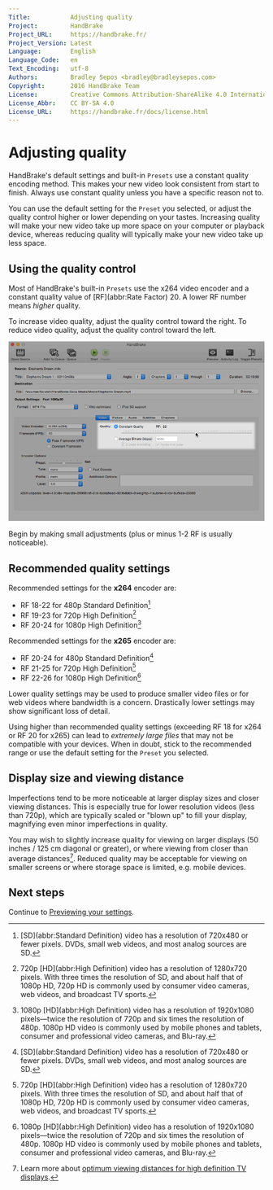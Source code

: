 ```yaml
---
Title:           Adjusting quality
Project:         HandBrake
Project_URL:     https://handbrake.fr/
Project_Version: Latest
Language:        English
Language_Code:   en
Text_Encoding:   utf-8
Authors:         Bradley Sepos <bradley@bradleysepos.com>
Copyright:       2016 HandBrake Team
License:         Creative Commons Attribution-ShareAlike 4.0 International
License_Abbr:    CC BY-SA 4.0
License_URL:     https://handbrake.fr/docs/license.html
---
```


Adjusting quality
=================

HandBrake's default settings and built-in `Presets` use a constant quality encoding method. This makes your new video look consistent from start to finish. Always use constant quality unless you have a specific reason not to.

You can use the default setting for the `Preset` you selected, or adjust the quality control higher or lower depending on your tastes. Increasing quality will make your new video take up more space on your computer or playback device, whereas reducing quality will typically make your new video take up less space.

## Using the quality control

Most of HandBrake's built-in `Presets` use the x264 video encoder and a constant quality value of [RF](abbr:Rate Factor) 20. A lower RF number means *higher* quality.

To increase video quality, adjust the quality control toward the right. To reduce video quality, adjust the quality control toward the left.

![Quality control](../images/mac/quality-control.png)

Begin by making small adjustments (plus or minus 1-2 RF is usually noticeable).

## Recommended quality settings

Recommended settings for the **x264** encoder are:

- RF 18-22 for 480p Standard Definition[^480p]
- RF 19-23 for 720p High Definition[^720p]
- RF 20-24 for 1080p High Definition[^1080p]

Recommended settings for the **x265** encoder are:

- RF 20-24 for 480p Standard Definition[^480p]
- RF 21-25 for 720p High Definition[^720p]
- RF 22-26 for 1080p High Definition[^1080p]

Lower quality settings may be used to produce smaller video files or for web videos where bandwidth is a concern. Drastically lower settings may show significant loss of detail.

Using higher than recommended quality settings (exceeding RF 18 for x264 or RF 20 for x265) can lead to *extremely large files* that may not be compatible with your devices. When in doubt, stick to the recommended range or use the default setting for the `Preset` you selected.

## Display size and viewing distance

Imperfections tend to be more noticeable at larger display sizes and closer viewing distances. This is especially true for lower resolution videos (less than 720p), which are typically scaled or "blown up" to fill your display, magnifying even minor imperfections in quality.

You may wish to slightly increase quality for viewing on larger displays (50 inches / 125 cm diagonal or greater), or where viewing from closer than average distances[^viewing-distance]. Reduced quality may be acceptable for viewing on smaller screens or where storage space is limited, e.g. mobile devices.

## Next steps

Continue to [Previewing your settings](preview-settings.html).

[^480p]: [SD](abbr:Standard Definition) video has a resolution of 720x480 or fewer pixels. DVDs, small web videos, and most analog sources are SD.

[^720p]: 720p [HD](abbr:High Definition) video has a resolution of 1280x720 pixels. With three times the resolution of SD, and about half that of 1080p HD, 720p HD is commonly used by consumer video cameras, web videos, and broadcast TV sports.

[^1080p]: 1080p [HD](abbr:High Definition) video has a resolution of 1920x1080 pixels—twice the resolution of 720p and six times the resolution of 480p. 1080p HD video is commonly used by mobile phones and tablets, consumer and professional video cameras, and Blu-ray.

[^viewing-distance]: Learn more about [optimum viewing distances for high definition TV displays](https://en.wikipedia.org/wiki/Optimum_HDTV_viewing_distance).